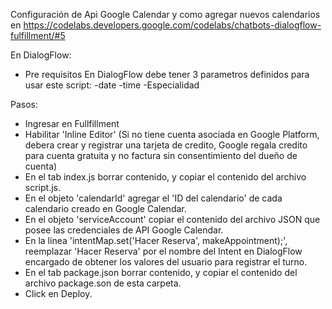 Configuración de Api Google Calendar y como agregar nuevos calendarios en https://codelabs.developers.google.com/codelabs/chatbots-dialogflow-fulfillment/#5

En DialogFlow:
- Pre requisitos
En DialogFlow debe tener 3 parametros definidos para usar este script:
    -date
    -time
    -Especialidad

Pasos:
* Ingresar en Fullfillment
* Habilitar 'Inline Editor' 
    (Si no tiene cuenta asociada en Google Platform, debera crear y registrar una tarjeta de credito,
    Google regala credito para cuenta gratuita y no factura sin consentimiento del dueño de cuenta)
* En el tab index.js borrar contenido, y copiar el contenido del archivo script.js.
* En el objeto 'calendarId' agregar el 'ID del calendario' de cada calendario creado en Google Calendar.
* En el objeto 'serviceAccount' copiar el contenido del archivo JSON que posee las credenciales
    de API Google Calendar.
* En la linea 'intentMap.set('Hacer Reserva', makeAppointment);', reemplazar 'Hacer Reserva' por el nombre
    del Intent en DialogFlow encargado de obtener los valores del usuario para registrar el turno.
* En el tab package.json borrar contenido, y copiar el contenido del archivo package.son de esta carpeta.
* Click en Deploy.



